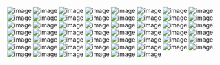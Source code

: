 ![image](https://github.com/user-attachments/assets/19dbe6d8-a9b4-415c-acde-fd3ad90bca03) ![image](https://github.com/user-attachments/assets/d91f5e3b-243a-4002-b881-a7c0b03daed3) ![image](https://github.com/user-attachments/assets/8f372e0e-21e4-40fe-9c50-29c884fbe2fa) ![image](https://github.com/user-attachments/assets/5c435404-cb3d-4de3-9a41-5d081826f10d) ![image](https://github.com/user-attachments/assets/d9cc8b4c-d5ab-45e5-91b9-7b5554722d8d) ![image](https://github.com/user-attachments/assets/6cd6a4fe-7108-4c41-a72b-9c4d681beb83) ![image](https://github.com/user-attachments/assets/c8d86976-58f8-4baa-9808-366ac0d6b6f4) ![image](https://github.com/user-attachments/assets/fa4996ad-4987-4f0d-9cd8-b3229727f827) ![image](https://github.com/user-attachments/assets/db767c53-d63a-426d-bdbe-4171656df51c) ![image](https://github.com/user-attachments/assets/6275b9e9-7a36-4d88-b185-b45b89aa1531) ![image](https://github.com/user-attachments/assets/d6678b02-9697-4d98-b579-ae5361e825e3) ![image](https://github.com/user-attachments/assets/4f5c908f-e1fe-4edb-8d9d-7f13ddbe43a1) ![image](https://github.com/user-attachments/assets/3c0cdd3e-9b27-4340-bf90-f7a7c83d96fb) ![image](https://github.com/user-attachments/assets/9f33c43e-6870-4e93-a45d-8df7ae79986b) ![image](https://github.com/user-attachments/assets/1fbe99e2-61fb-464d-926e-59627c82268d) ![image](https://github.com/user-attachments/assets/b7ec693a-76f0-43a1-9c38-92fabb6ef141) ![image](https://github.com/user-attachments/assets/161473a6-25cf-406e-aff0-35c7d2534259) ![image](https://github.com/user-attachments/assets/f4499e60-e10d-490e-a522-e4dc52ed4d41) ![image](https://github.com/user-attachments/assets/f24868aa-b1f2-417d-8ba9-b7126ba4376b) ![image](https://github.com/user-attachments/assets/244b9980-7ef7-4285-9cd0-902006dfba7e) ![image](https://github.com/user-attachments/assets/c568d626-41e3-4c19-9dd0-e5b7b082821f) ![image](https://github.com/user-attachments/assets/cabe1a92-dde3-423a-948a-125b04fd68ad) ![image](https://github.com/user-attachments/assets/4bb96dbf-a56e-46ab-81c7-54f46d3e062a) ![image](https://github.com/user-attachments/assets/b9757a07-24af-4281-8a07-9ce4b99dcdd7) ![image](https://github.com/user-attachments/assets/ff6c3697-934d-44ec-b8ba-31ad5cfeeb0e) ![image](https://github.com/user-attachments/assets/f167e47d-40d9-4782-9128-299e2383cedc) ![image](https://github.com/user-attachments/assets/1c7923e7-adff-4fa9-8ad0-34577424f216) ![image](https://github.com/user-attachments/assets/83138493-7b54-46ab-8530-34142ea40397) ![image](https://github.com/user-attachments/assets/3ad4df5b-08d1-45d1-8c59-82d7d7936c26) ![image](https://github.com/user-attachments/assets/2fa1f713-383f-495c-8343-ee3bc03c6784) ![image](https://github.com/user-attachments/assets/c8471c86-d44f-4a16-9aef-453d9df20da7) ![image](https://github.com/user-attachments/assets/13d71393-76d9-4c27-a99c-2ab7d95a4198) ![image](https://github.com/user-attachments/assets/6c14684f-70f5-4f93-909a-4b582e53f41e) ![image](https://github.com/user-attachments/assets/04d15ab0-22bc-4c1f-8c81-ebe4436351f5) ![image](https://github.com/user-attachments/assets/f124858d-06ca-46b6-9bed-9b87d37cb4ea) ![image](https://github.com/user-attachments/assets/6ef69c0a-9b00-4fe6-bb2f-35180f1e8694) ![image](https://github.com/user-attachments/assets/7484a4d4-2003-4d0c-907a-ea6f6632a323) ![image](https://github.com/user-attachments/assets/cb8e00a8-2495-4d8c-862e-4f7d6a795fa4) ![image](https://github.com/user-attachments/assets/923ebde2-c175-46fa-a7e0-87e8006a518f) ![image](https://github.com/user-attachments/assets/e376307c-3acd-4efd-a831-a30d3e1ff3bc) ![image](https://github.com/user-attachments/assets/6d9c2326-25d9-41d7-9a6a-625b9d51b328) ![image](https://github.com/user-attachments/assets/ec6fff4b-2007-43ca-95c3-50822d604e28) ![image](https://github.com/user-attachments/assets/3b96b7dc-bc6e-4ff5-8324-89938f4ed094) ![image](https://github.com/user-attachments/assets/52c2aced-5e27-429d-b2b7-2d49eed44e8a) ![image](https://github.com/user-attachments/assets/276a50bc-f221-4531-b673-d0e5bc9f20f7) ![image](https://github.com/user-attachments/assets/ea72d520-9f83-48ba-9b61-e64e03c283ef) ![image](https://github.com/user-attachments/assets/3f9fce6b-0502-46cc-9a1c-c590ed63d445) ![image](https://github.com/user-attachments/assets/da050409-23f6-4db5-85a3-dfcdc1ecf940) ![image](https://github.com/user-attachments/assets/2c2a4ce7-98ac-4950-8d2d-87d40efbfeab) ![image](https://github.com/user-attachments/assets/8d1ed853-dbf1-4e3a-873d-e143e7f9cc0b) ![image](https://github.com/user-attachments/assets/f3f8283d-ce59-4b37-91b8-b01739730e3a) ![image](https://github.com/user-attachments/assets/a2f85e91-2363-4655-80ab-f25acd366464) ![image](https://github.com/user-attachments/assets/46724441-9f0d-4ee3-9a3f-6515634c4296) ![image](https://github.com/user-attachments/assets/bb559979-4899-47ba-9e1a-4a609d5c5e1c)






















